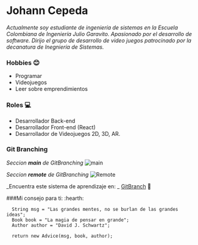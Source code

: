 # Johann Cepeda
  _Actualmente soy estudiante de ingeniería de sistemas en la Escuela Colombiana de Ingeniería Julio Garavito. Apasionado por el desarrollo de software. Dirijo el grupo de desarrollo de video juegos patrocinado por la decanatura de Inegniería de Sistemas._

### Hobbies :blush:

* Programar
* Videojuegos
* Leer sobre emprendimientos

### Roles :computer:

* Desarrollador Back-end
* Desarrollador Front-end (React)
* Desarrollador de Videojuegos 2D, 3D, AR.

### Git Branching
_Seccion **_main_** de GitBranching_
![main](https://github.com/JCPosso/CVDS-Laboratorio1/blob/master/Johann%20Cepeda/Seccion%201.png)

_Seccion **_remote_** de GitBranching_
![Remote](https://github.com/JCPosso/CVDS-Laboratorio1/blob/master/Johann%20Cepeda/Seccion%202.png)

_Encuentra este sistema de aprendizaje en: _
    [GitBranch](https://learngitbranching.js.org/?locale=es_AR) :memo:

###Mi consejo para ti: :hearth:
```
  String msg = "Las grandes mentes, no se burlan de las grandes ideas";
  Book book = "La magia de pensar en grande";
  Author author = "David J. Schwartz";
  
  return new Advice(msg, book, author);
```

